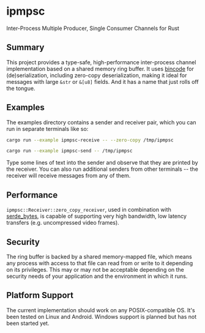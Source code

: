 # ipmpsc

Inter-Process Multiple Producer, Single Consumer Channels for Rust

## Summary

This project provides a type-safe, high-performance inter-process
channel implementation based on a shared memory ring buffer.  It uses
[bincode](https://github.com/TyOverby/bincode) for (de)serialization,
including zero-copy deserialization, making it ideal for messages with
large `&str` or `&[u8]` fields.  And it has a name that just rolls off
the tongue.

## Examples

The examples directory contains a sender and receiver pair, which you
can run in separate terminals like so:

```bash
cargo run --example ipmpsc-receive -- --zero-copy /tmp/ipmpsc
```

```bash
cargo run --example ipmpsc-send -- /tmp/ipmpsc
```

Type some lines of text into the sender and observe that they are
printed by the receiver.  You can also run additional senders from
other terminals -- the receiver will receive messages from any of
them.

## Performance

`ipmpsc::Receiver::zero_copy_receiver`, used in combination with
[serde_bytes](https://github.com/serde-rs/bytes), is capable of
supporting very high bandwidth, low latency transfers
(e.g. uncompressed video frames).

## Security

The ring buffer is backed by a shared memory-mapped file, which means
any process with access to that file can read from or write to it
depending on its privileges.  This may or may not be acceptable
depending on the security needs of your application and the
environment in which it runs.

## Platform Support

The current implementation should work on any POSIX-compatible OS.
It's been tested on Linux and Android.  Windows support is planned but
has not been started yet.
